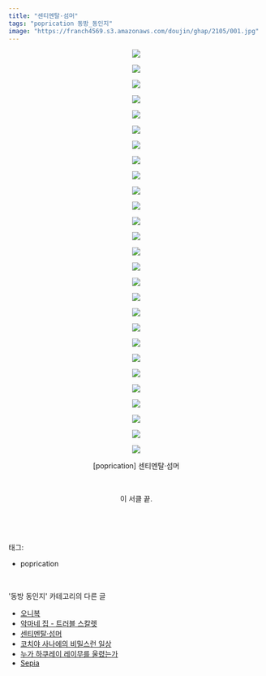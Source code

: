 ```yaml
---
title: "센티멘탈·섬머"
tags: "poprication 동방_동인지"
image: "https://franch4569.s3.amazonaws.com/doujin/ghap/2105/001.jpg"
---
```

<div class="article">
<p style="text-align: center; clear: none; float: none;"><img src="{{ site.imgserver2 }}/ghap/2105/001.jpg"/></p>
<p style="text-align: center; clear: none; float: none;"><img src="{{ site.imgserver2 }}/ghap/2105/002.jpg"/></p>
<p style="text-align: center; clear: none; float: none;"><img src="{{ site.imgserver2 }}/ghap/2105/003.jpg"/></p>
<p style="text-align: center; clear: none; float: none;"><img src="{{ site.imgserver2 }}/ghap/2105/004.jpg"/></p>
<p style="text-align: center; clear: none; float: none;"><img src="{{ site.imgserver2 }}/ghap/2105/005.jpg"/></p>
<p style="text-align: center; clear: none; float: none;"><img src="{{ site.imgserver2 }}/ghap/2105/006.jpg"/></p>
<p style="text-align: center; clear: none; float: none;"><img src="{{ site.imgserver2 }}/ghap/2105/007.jpg"/></p>
<p style="text-align: center; clear: none; float: none;"><img src="{{ site.imgserver2 }}/ghap/2105/008.jpg"/></p>
<p style="text-align: center; clear: none; float: none;"><img src="{{ site.imgserver2 }}/ghap/2105/009.jpg"/></p>
<p style="text-align: center; clear: none; float: none;"><img src="{{ site.imgserver2 }}/ghap/2105/010.jpg"/></p>
<p style="text-align: center; clear: none; float: none;"><img src="{{ site.imgserver2 }}/ghap/2105/011.jpg"/></p>
<p style="text-align: center; clear: none; float: none;"><img src="{{ site.imgserver2 }}/ghap/2105/012.jpg"/></p>
<p style="text-align: center; clear: none; float: none;"><img src="{{ site.imgserver2 }}/ghap/2105/013.jpg"/></p>
<p style="text-align: center; clear: none; float: none;"><img src="{{ site.imgserver2 }}/ghap/2105/014.jpg"/></p>
<p style="text-align: center; clear: none; float: none;"><img src="{{ site.imgserver2 }}/ghap/2105/015.jpg"/></p>
<p style="text-align: center; clear: none; float: none;"><img src="{{ site.imgserver2 }}/ghap/2105/016.jpg"/></p>
<p style="text-align: center; clear: none; float: none;"><img src="{{ site.imgserver2 }}/ghap/2105/017.jpg"/></p>
<p style="text-align: center; clear: none; float: none;"><img src="{{ site.imgserver2 }}/ghap/2105/018.jpg"/></p>
<p style="text-align: center; clear: none; float: none;"><img src="{{ site.imgserver2 }}/ghap/2105/019.jpg"/></p>
<p style="text-align: center; clear: none; float: none;"><img src="{{ site.imgserver2 }}/ghap/2105/020.jpg"/></p>
<p style="text-align: center; clear: none; float: none;"><img src="{{ site.imgserver2 }}/ghap/2105/021.jpg"/></p>
<p style="text-align: center; clear: none; float: none;"><img src="{{ site.imgserver2 }}/ghap/2105/022.jpg"/></p>
<p style="text-align: center; clear: none; float: none;"><img src="{{ site.imgserver2 }}/ghap/2105/023.jpg"/></p>
<p style="text-align: center; clear: none; float: none;"><img src="{{ site.imgserver2 }}/ghap/2105/024.jpg"/></p>
<p style="text-align: center; clear: none; float: none;"><img src="{{ site.imgserver2 }}/ghap/2105/025.jpg"/></p>
<p style="text-align: center; clear: none; float: none;"><img src="{{ site.imgserver2 }}/ghap/2105/026.jpg"/></p>
<p style="text-align: center; clear: none; float: none;"><img src="{{ site.imgserver2 }}/ghap/2105/027.jpg"/></p>
<p style="text-align: center; clear: none; float: none;">[poprication] 센티멘탈·섬머</p>
<p style="text-align: center; clear: none; float: none;"><br/></p>
<p style="text-align: center; clear: none; float: none;">이 서클 끝.</p>
<p><br/></p>
</div><br/>
<div class="tagTrail">
<p>태그: </p>
<ul>
<li>poprication</li>
</ul>
</div><br/>
<div class="another">
<p>'동방 동인지' 카테고리의 다른 글</p>
<ul>
<li><a href="/ghap_2109">오니복</a></li>
<li><a href="/ghap_2106">악마네 집 - 트러블 스칼렛</a></li>
<li><a href="/ghap_2105">센티멘탈·섬머</a></li>
<li><a href="/ghap_2104">코치야 사나에의 비밀스런 일상</a></li>
<li><a href="/ghap_2102">누가 하쿠레이 레이무를 울렸는가</a></li>
<li><a href="/ghap_2100">Sepia</a></li>
</ul>
</div><br/>
<div class="cb_module cb_fluid">
<div class="cb_wrt cb_profile">
</div><!-- commentList close -->
</div><br/>
